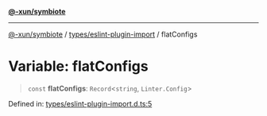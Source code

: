 [**@-xun/symbiote**](../../../README.md)

***

[@-xun/symbiote](../../../README.md) / [types/eslint-plugin-import](../README.md) / flatConfigs

# Variable: flatConfigs

> `const` **flatConfigs**: `Record`\<`string`, `Linter.Config`\>

Defined in: [types/eslint-plugin-import.d.ts:5](https://github.com/Xunnamius/symbiote/blob/138da875f3247f966687e95b91c7caf822df3c49/types/eslint-plugin-import.d.ts#L5)
